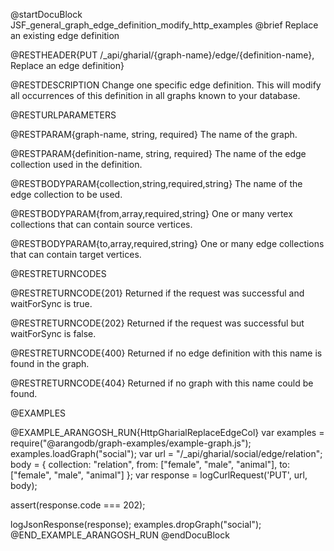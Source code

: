 @startDocuBlock JSF_general_graph_edge_definition_modify_http_examples
@brief Replace an existing edge definition

@RESTHEADER{PUT /_api/gharial/{graph-name}/edge/{definition-name}, Replace an edge definition}

@RESTDESCRIPTION
Change one specific edge definition.
This will modify all occurrences of this definition in all graphs known to your database.

@RESTURLPARAMETERS

@RESTPARAM{graph-name, string, required}
The name of the graph.

@RESTPARAM{definition-name, string, required}
The name of the edge collection used in the definition.

@RESTBODYPARAM{collection,string,required,string}
The name of the edge collection to be used.

@RESTBODYPARAM{from,array,required,string}
One or many vertex collections that can contain source vertices.

@RESTBODYPARAM{to,array,required,string}
One or many edge collections that can contain target vertices.

@RESTRETURNCODES

@RESTRETURNCODE{201}
Returned if the request was successful and waitForSync is true.

@RESTRETURNCODE{202}
Returned if the request was successful but waitForSync is false.

@RESTRETURNCODE{400}
Returned if no edge definition with this name is found in the graph.

@RESTRETURNCODE{404}
Returned if no graph with this name could be found.

@EXAMPLES

@EXAMPLE_ARANGOSH_RUN{HttpGharialReplaceEdgeCol}
  var examples = require("@arangodb/graph-examples/example-graph.js");
  examples.loadGraph("social");
  var url = "/_api/gharial/social/edge/relation";
  body = {
    collection: "relation",
    from: ["female", "male", "animal"],
    to: ["female", "male", "animal"]
  };
  var response = logCurlRequest('PUT', url, body);

  assert(response.code === 202);

  logJsonResponse(response);
  examples.dropGraph("social");
@END_EXAMPLE_ARANGOSH_RUN
@endDocuBlock
